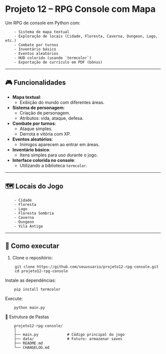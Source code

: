 # Projeto 12 – RPG Console com Mapa

Um RPG de console em Python com:

        - Sistema de mapa textual
        - Exploração de locais (Cidade, Floresta, Caverna, Dungeon, Lago, etc.)
        - Combate por turnos
        - Inventário básico
        - Eventos aleatórios
        - HUD colorido (usando `termcolor`)
        - Exportação de currículo em PDF (bônus)

---

## 🎮 Funcionalidades

- **Mapa textual**:
    - Exibição do mundo com diferentes áreas.
- **Sistema de personagem**:
    - Criação de personagem.
    - Atributos: vida, ataque, defesa.
- **Combate por turnos**:
    - Ataque simples.
    - Derrota e vitória com XP.
- **Eventos aleatórios**:
    - Inimigos aparecem ao entrar em áreas.
- **Inventário básico**:
    - Itens simples para uso durante o jogo.
- **Interface colorida no console**:
    - Utilizando a biblioteca `termcolor`.


---

## 🗺️ Locais do Jogo

        - Cidade
        - Floresta
        - Lago
        - Floresta Sombria
        - Caverna
        - Dungeon
        - Vila Antiga

---

## 🚀 Como executar

1. Clone o repositório:

        git clone https://github.com/seuusuario/projeto12-rpg-console.git
        cd projeto12-rpg-console

Instale as dependências:

        pip install termcolor

Execute:

        python main.py

📂 Estrutura de Pastas

        projeto12-rpg-console/
        │
        ├── main.py             # Código principal do jogo
        ├── data/               # Futuro: armazenar saves
        ├── README.md
        └── CHANGELOG.md
